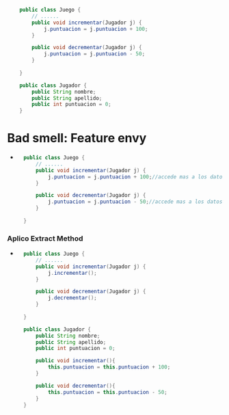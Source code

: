 ```Java
    public class Juego {
        // ......
        public void incrementar(Jugador j) {
            j.puntuacion = j.puntuacion + 100;
        }

        public void decrementar(Jugador j) {
            j.puntuacion = j.puntuacion - 50;
        }
    
    }

    public class Jugador {
        public String nombre;
        public String apellido;
        public int puntuacion = 0;
    }
```
# Bad smell: Feature envy
- ```Java
    public class Juego {
        // ......
        public void incrementar(Jugador j) {
            j.puntuacion = j.puntuacion + 100;//accede mas a los datos de jugador que a los de juego 
        }

        public void decrementar(Jugador j) {
            j.puntuacion = j.puntuacion - 50;//accede mas a los datos de jugador que a los de juego
        }
    
    }
  ```
### Aplico Extract Method
- ```Java
    public class Juego {
        // ......
        public void incrementar(Jugador j) {
            j.incrementar();
        }

        public void decrementar(Jugador j) {
            j.decrementar();
        }
    
    }

    public class Jugador {
        public String nombre;
        public String apellido;
        public int puntuacion = 0;

        public void incrementar(){
            this.puntuacion = this.puntuacion + 100;
        }

        public void decrementar(){
            this.puntuacion = this.puntuacion - 50;
        }
    }
  ```